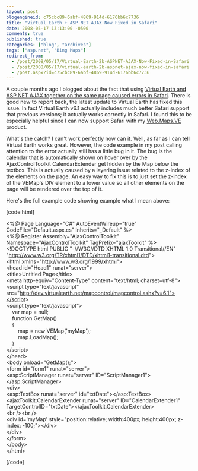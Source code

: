 ```yaml
---
layout: post
blogengineid: c75cbc89-6abf-4869-914d-6176bb6c7736
title: "Virtual Earth + ASP.NET AJAX Now Fixed in Safari"
date: 2008-05-17 13:13:00 -0500
comments: true
published: true
categories: ["blog", "archives"]
tags: ["asp.net", "Bing Maps"]
redirect_from: 
  - /post/2008/05/17/Virtual-Earth-2b-ASPNET-AJAX-Now-Fixed-in-Safari
  - /post/2008/05/17/virtual-earth-2b-aspnet-ajax-now-fixed-in-safari
  - /post.aspx?id=c75cbc89-6abf-4869-914d-6176bb6c7736
---
```

<!-- more -->
<p>
A couple months ago I blogged about the fact that using <a href="/post.aspx?id=600a0bbc-5e22-4bd2-bef2-542d70e682b2">Virtual Earth and ASP.NET AJAX together on the same page caused errors in Safari</a>. There is good new to report back, the latest update to Virtual Earth has fixed this issue. In fact Virtual Earth v6.1 actually includes much better Safari support that previous versions; it actually works correctly in Safari. I found this to be especially helpful since I can now support Safari with my <a href="http://simplovation.com/page/webmapsve.aspx">Web.Maps.VE</a> product.
</p>
<p>
What&#39;s the catch? I can&#39;t work perfectly now can it. Well, as far as I can tell Virtual Earth works great. However, the code example in my post calling attention to the error actually still has a little bug in it. The bug is the calendar that is automatically shown on hover over by the AjaxControlToolkit CalendarExtender get hidden by the Map below the textbox. This is actually caused by a layering issue related to the z-index of the elements on the page. An easy way to fix this is to just set the z-index of the VEMap&#39;s DIV element to a lower value so all other elements on the page will be rendered over the top of it.
</p>
<p>
Here&#39;s the full example code showing example what I mean above:
</p>
<p>
[code:html]
</p>
<p>
&lt;%@ Page Language=&quot;C#&quot; AutoEventWireup=&quot;true&quot;&nbsp; CodeFile=&quot;Default.aspx.cs&quot; Inherits=&quot;_Default&quot; %&gt;<br />
&lt;%@ Register Assembly=&quot;AjaxControlToolkit&quot; Namespace=&quot;AjaxControlToolkit&quot; TagPrefix=&quot;ajaxToolkit&quot; %&gt;<br />
&lt;!DOCTYPE html PUBLIC &quot;-//W3C//DTD XHTML 1.0 Transitional//EN&quot; &quot;<a href="http://www.w3.org/TR/xhtml1/DTD/xhtml1-transitional.dtd">http://www.w3.org/TR/xhtml1/DTD/xhtml1-transitional.dtd</a>&quot;&gt;<br />
&lt;html xmlns=&quot;<a href="http://www.w3.org/1999/xhtml">http://www.w3.org/1999/xhtml</a>&quot;&gt;<br />
&lt;head id=&quot;Head1&quot; runat=&quot;server&quot;&gt;<br />
&lt;title&gt;Untitled Page&lt;/title&gt;<br />
&lt;meta http-equiv=&quot;Content-Type&quot; content=&quot;text/html; charset=utf-8&quot;&gt;<br />
&lt;script type=&quot;text/javascript&quot; src=&quot;<a href="http://dev.virtualearth.net/mapcontrol/mapcontrol.ashx?v=6.1&quot;&gt;&lt;/script">http://dev.virtualearth.net/mapcontrol/mapcontrol.ashx?v=6.1&quot;&gt;&lt;/script</a>&gt;<br />
&lt;script type=&quot;text/javascript&quot;&gt;<br />
&nbsp;&nbsp;&nbsp; var map = null;<br />
&nbsp;&nbsp;&nbsp; function GetMap()<br />
&nbsp;&nbsp;&nbsp; {<br />
&nbsp;&nbsp;&nbsp;&nbsp;&nbsp;&nbsp;&nbsp; map = new VEMap(&#39;myMap&#39;);<br />
&nbsp;&nbsp;&nbsp;&nbsp;&nbsp;&nbsp;&nbsp; map.LoadMap();<br />
&nbsp;&nbsp;&nbsp; }<br />
&lt;/script&gt;<br />
&lt;/head&gt;<br />
&lt;body onload=&quot;GetMap();&quot;&gt;<br />
&lt;form id=&quot;form1&quot; runat=&quot;server&quot;&gt;<br />
&lt;asp:ScriptManager runat=&quot;server&quot; ID=&quot;ScriptManager1&quot;&gt;&lt;/asp:ScriptManager&gt;<br />
&lt;div&gt;<br />
&lt;asp:TextBox runat=&quot;server&quot; id=&quot;txtDate&quot;&gt;&lt;/asp:TextBox&gt;<br />
&lt;ajaxToolkit:CalendarExtender runat=&quot;server&quot; ID=&quot;CalendarExtender1&quot; TargetControlID=&quot;txtDate&quot;&gt;&lt;/ajaxToolkit:CalendarExtender&gt;<br />
&lt;br /&gt;&lt;br /&gt;<br />
&lt;div id=&#39;myMap&#39; style=&quot;position:relative; width:400px; height:400px; z-index: -100;&quot;&gt;&lt;/div&gt;<br />
&lt;/div&gt;<br />
&lt;/form&gt;<br />
&lt;/body&gt;<br />
&lt;/html&gt;
</p>
<p>
[/code]
</p>
